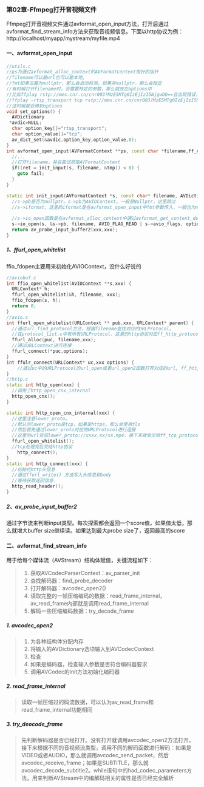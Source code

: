 ### 第02章-Ffmpeg打开音视频文件

Ffmpeg打开音视频文件通过avformat_open_input方法，打开后通过avformat_find_stream_info方法来获取音视频信息。下面以http协议为例：http://localhost/myapp/mystream/myfile.mp4

#### 一、avformat_open_input

```c++
//utils.c
//ps为通过avformat_alloc_context的AVFormatContext指针的指针
//filename可以是url也可以是本地,
//fmt如果设置为nullptr，那么会自动检测，如果非nullptr，那么会指定
//有时候打开filename时，会需要特定的参数，那么就放在options中
//比如ffplay rstp://mms.cnr.cn/cnr003?MzE5MTg0IzEjIzI5NjgwOQ==会出现错误，需要指定传输方式为TCP
//ffplay -rtsp_transport tcp rstp://mms.cnr.cn/cnr003?MzE5MTg0IzEjIzI5NjgwOQ==
//这时候就会用到options
void set_options() {
  AVDictionary
 *avdic=NULL;
  char option_key[]="rtsp_transport";
  char option_value[]="tcp";
  av_dict_set(&avdic,option_key,option_value,0);
}
int avformat_open_input(AVFormatContext **ps, const char *filename,ff_const59 AVInputFormat *fmt, AVDictionary **options) {
  //...
  //打开filename，并且尝试获取AVFormatContext
  if((ret = init_input(s, filename, &tmp)) < 0) {
    goto fail;
  }
}

static int init_input(AVFormatContext *s, const char* filename, AVDictionary** options) {
  //s->pb是否为nullptr。s->pb为AVIOContext，一般是Nullptr，这里跳过
  //s->iformat，这里的iformat是在avformat_open_input中fmt参数传入，一般也为nullptr，跳过
  
  //s->io_open函数是在avformat_alloc_context中通过avformat_get_context_defaults初始化，指向io_open_default方法。如果AVFormatContext的open_cb不为Nullptr，调用open_cb。否则调用ffio_open_whitelist,通过ffurl_open_whitelist和ffio_fdopen来获取对应的URLContext、AVIOContext等信息
  s->io_open(s, &s->pb, filename, AVIO_FLAG_READ | s->avio_flags, options);
  return av_probe_input_buffer2(xxx,xxx);
}

```

##### 1、ffurl_open_whitelist

ffio_fdopen主要用来初始化AVIOContext，没什么好说的

```c++
//aviobuf.c
int ffio_open_whitelist(AVIOContext **s,xxx) {
  URLContext* h;
  ffurl_open_whitelist(&h, filename, xxx);
  ffio_fdopen(s, h);
  return 0;
}
//avio.c
int ffurl_open_whitelist(URLContext ** pub,xxx, URLContext* parent) {
  //通过url_find_protocol方法，根据filename查找对应的URLProtocol。
  //在protocol_list.c中有所有URLProtocol，这里的http协议对应ff_http_protocol
  ffurl_alloc(puc, filename,xxx);
  //通过URLContext进行连接
  ffurl_connect(*puc,options);
}
int ffulr_connect(URLContext* uc,xxx options) {
 	//通过uc中的URLProtocol的url_open或者url_open2函数打开对应的url, ff_http_protocol有url_open2，那么就是http_open方法
}
//http.c
static int http_open(xxx) {
  //调用了http_open_cnx_internal
  http_open_cnx();
}

static int http_open_cnx_internal(xxx) {
  //这里注意lower_proto。
  //默认的lower_proto是tcp，如果是https，那么会使用tls
  //然后首先通过lower_proto对应的URLProtocol进行连接
  //这里的url变成lower_proto://xxxx.xx/xx.mp4，接下来就会交给ff_tcp_protocol来处理建立连接
  ffurl_open_whitelist();
  //tcp处理完后交给http协议
	http_connect();
}
static int http_connect(xxx) {
  //初始化http头信息
  //通过ffurl_write() 方法写入头信息和body
  //等待获取返回信息
  http_read_header();
}

```

##### 2、av_probe_input_buffer2

通过字节流来判断input类型。每次探索都会返回一个score值，如果值太低，那么就增大buffer size继续读。如果达到最大probe size了，返回最高的score

#### 二、avformat_find_stream_info

用于给每个媒体流（AVStream）结构体赋值，关键流程如下：

> 1. 获取AVCodecParserContext：av_parser_init
> 2. 查找解码器：find_probe_decoder
> 3. 打开解码器：avcodec_open2()
> 4. 读取完整的一帧压缩编码的数据：read_frame_internal，av_read_frame内部就是调用read_frame_internal
> 5. 解码一些压缩编码数据：try_decode_frame

##### 1. avcodec_open2

> 1. 为各种结构体分配内存
> 2. 将输入的AVDictionary选项输入到AVCodecContext
> 3. 检查
> 4. 如果是编码器，检查输入参数是否符合编码器要求
> 5. 调用AVCodec的init方法初始化编码器

##### 2. read_frame_internal

> 读取一帧压缩过的码流数据，可以认为av_read_frame和read_frame_internal功能相同

##### 3. try_deocode_frame

> 先判断解码器是否已经打开。没有打开就调用avcodec_open2方法打开。接下来根据不同的音视频流类型，调用不同的解码函数进行解码：如果是VIDEO或者AUDIO，那么就调用avcodec_send_packet，然后avcodec_receive_frame；如果是SUBTITLE，那么就avcodec_decode_subtitle2。while语句中的had_codec_parameters方法，用来判断AVStream中的编解码相关的属性是否已经完全解析